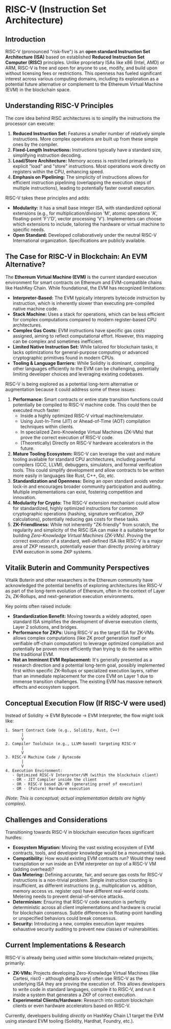# RISC-V (Instruction Set Architecture)

## Introduction

RISC-V (pronounced "risk-five") is an **open standard Instruction Set Architecture (ISA)** based on established **Reduced Instruction Set Computer (RISC)** principles. Unlike proprietary ISAs like x86 (Intel, AMD) or ARM, RISC-V is free and open for anyone to use, modify, and build upon without licensing fees or restrictions. This openness has fueled significant interest across various computing domains, including its exploration as a potential future alternative or complement to the Ethereum Virtual Machine (EVM) in the blockchain space.

## Understanding RISC-V Principles

The core idea behind RISC architectures is to simplify the instructions the processor can execute:

1.  **Reduced Instruction Set:** Features a smaller number of relatively simple instructions. More complex operations are built up from these simple ones by the compiler.
2.  **Fixed-Length Instructions:** Instructions typically have a standard size, simplifying instruction decoding.
3.  **Load/Store Architecture:** Memory access is restricted primarily to explicit "load" and "store" instructions. Most operations work directly on registers within the CPU, enhancing speed.
4.  **Emphasis on Pipelining:** The simplicity of instructions allows for efficient instruction pipelining (overlapping the execution steps of multiple instructions), leading to potentially faster overall execution.

RISC-V takes these principles and adds:

*   **Modularity:** It has a small base integer ISA, with standardized optional extensions (e.g., for multiplication/division 'M', atomic operations 'A', floating-point 'F'/'D', vector processing 'V'). Implementers can choose which extensions to include, tailoring the hardware or virtual machine to specific needs.
*   **Open Standard:** Developed collaboratively under the neutral RISC-V International organization. Specifications are publicly available.

## The Case for RISC-V in Blockchain: An EVM Alternative?

The **Ethereum Virtual Machine (EVM)** is the current standard execution environment for smart contracts on Ethereum and EVM-compatible chains like HashKey Chain. While foundational, the EVM has recognized limitations:

*   **Interpreter-Based:** The EVM typically interprets bytecode instruction by instruction, which is inherently slower than executing pre-compiled native machine code.
*   **Stack Machine:** Uses a stack for operations, which can be less efficient for complex computations compared to modern register-based CPU architectures.
*   **Complex Gas Costs:** EVM instructions have specific gas costs assigned, aiming to reflect computational effort. However, this mapping can be complex and sometimes inefficient.
*   **Limited Native Instruction Set:** While tailored for blockchain tasks, it lacks optimizations for general-purpose computing or advanced cryptographic primitives found in modern CPUs.
*   **Tooling & Language Barriers:** While Solidity is dominant, compiling other languages efficiently *to* the EVM can be challenging, potentially limiting developer choices and leveraging existing codebases.

RISC-V is being explored as a potential long-term alternative or augmentation because it could address some of these issues:

1.  **Performance:** Smart contracts or entire state transition functions could potentially be compiled to RISC-V machine code. This could then be executed much faster:
    *   Inside a highly optimized RISC-V virtual machine/emulator.
    *   Using Just-In-Time (JIT) or Ahead-of-Time (AOT) compilation techniques within clients.
    *   In specialized Zero-Knowledge Virtual Machines (ZK-VMs) that prove the correct execution of RISC-V code.
    *   (Theoretically) Directly on RISC-V hardware accelerators in the future.
2.  **Mature Tooling Ecosystem:** RISC-V can leverage the vast and mature tooling available for standard CPU architectures, including powerful compilers (GCC, LLVM), debuggers, simulators, and formal verification tools. This could simplify development and allow contracts to be written more easily in languages like Rust, C++, Go, etc.
3.  **Standardization and Openness:** Being an open standard avoids vendor lock-in and encourages broader community participation and auditing. Multiple implementations can exist, fostering competition and innovation.
4.  **Modularity for Crypto:** The RISC-V extension mechanism could allow for standardized, highly optimized instructions for common cryptographic operations (hashing, signature verification, ZKP calculations), potentially reducing gas costs for these tasks.
5.  **ZK-Friendliness:** While not inherently "ZK-friendly" from scratch, the regularity and simplicity of the RISC ISA can make it a suitable target for building *Zero-Knowledge Virtual Machines (ZK-VMs)*. Proving the correct execution of a standard, well-defined ISA like RISC-V is a major area of ZKP research, potentially easier than directly proving arbitrary EVM execution in some ZKP systems.

## Vitalik Buterin and Community Perspectives

Vitalik Buterin and other researchers in the Ethereum community have acknowledged the potential benefits of exploring architectures like RISC-V as part of the long-term evolution of Ethereum, often in the context of Layer 2s, ZK-Rollups, and next-generation execution environments.

Key points often raised include:

*   **Standardization Benefit:** Moving towards a widely adopted, open standard ISA simplifies the development of diverse execution clients, Layer 2 solutions, and bridges.
*   **Performance for ZKPs:** Using RISC-V as the target ISA for ZK-VMs allows complex computations (like ZK proof generation itself or verifiable off-chain computation) to leverage optimized compilation and potentially be proven more efficiently than trying to do the same within the traditional EVM.
*   **Not an Imminent EVM Replacement:** It's generally presented as a research direction and a potential long-term goal, possibly implemented first within specific ZK-Rollups or specialized execution layers, rather than an immediate replacement for the core EVM on Layer 1 due to immense transition challenges. The existing EVM has massive network effects and ecosystem support.

## Conceptual Execution Flow (If RISC-V were used)

Instead of Solidity -> EVM Bytecode -> EVM Interpreter, the flow might look like:

```
1. Smart Contract Code (e.g., Solidity, Rust, C++)
       |
       V
2. Compiler Toolchain (e.g., LLVM-based) targeting RISC-V
       |
       V
3. RISC-V Machine Code / Bytecode
       |
       V
4. Execution Environment:
   - Optimized RISC-V Interpreter/VM (within the blockchain client)
   - OR - JIT Compiler inside the client
   - OR - RISC-V based ZK-VM (generating proof of execution)
   - OR - (Future) Hardware execution
```

*(Note: This is conceptual; actual implementation details are highly complex).*

## Challenges and Considerations

Transitioning towards RISC-V in blockchain execution faces significant hurdles:

*   **Ecosystem Migration:** Moving the vast existing ecosystem of EVM contracts, tools, and developer knowledge would be a monumental task.
*   **Compatibility:** How would existing EVM contracts run? Would they need transpilation or run inside an EVM interpreter *on top* of a RISC-V VM (adding overhead)?
*   **Gas Metering:** Defining accurate, fair, and secure gas costs for RISC-V instructions is a non-trivial problem. Simple instruction counting is insufficient, as different instructions (e.g., multiplication vs. addition, memory access vs. register ops) have different real-world costs. Metering needs to prevent denial-of-service attacks.
*   **Determinism:** Ensuring that RISC-V code execution is perfectly deterministic across all client implementations and hardware is crucial for blockchain consensus. Subtle differences in floating-point handling or unspecified behaviors could break consensus.
*   **Security:** Introducing a new, complex execution layer requires exhaustive security auditing to prevent new classes of vulnerabilities.

## Current Implementations & Research

RISC-V is already being used *within* some blockchain-related projects, primarily:

*   **ZK-VMs:** Projects developing Zero-Knowledge Virtual Machines (like Cartesi, risc0 - although details vary) often use RISC-V as the underlying ISA they are proving the execution of. This allows developers to write code in standard languages, compile it to RISC-V, and run it inside a system that generates a ZKP of correct execution.
*   **Experimental Clients/Hardware:** Research into custom blockchain clients or even hardware accelerators based on RISC-V.


Currently, developers building *directly* on HashKey Chain L1 target the EVM using standard EVM tooling (Solidity, Hardhat, Foundry, etc.).

